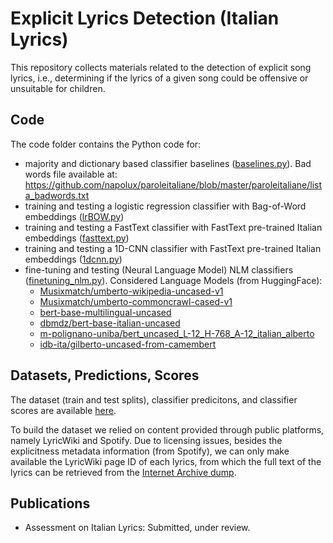 # Explicit Lyrics Detection (Italian Lyrics)

This repository collects materials related to the detection of explicit song lyrics, i.e., determining if the lyrics of a given song could be offensive or unsuitable for children.

## Code

The code folder contains the Python code for:

* majority and dictionary based classifier baselines ([baselines.py](code/baselines.py)). Bad words file available at: https://github.com/napolux/paroleitaliane/blob/master/paroleitaliane/lista_badwords.txt
* training and testing a logistic regression classifier with Bag-of-Word embeddings ([lrBOW.py](code/lrBOW.py))
* training and testing a FastText classifier with FastText pre-trained Italian embeddings ([fasttext.py](code/fasttext.py))
* training and testing a 1D-CNN classifier with FastText pre-trained Italian embeddings ([1dcnn.py](code/1dcnn.py))
* fine-tuning and testing (Neural Language Model) NLM classifiers ([finetuning_nlm.py](code/finetuning_nlm.py)). Considered Language Models (from HuggingFace):
  * [Musixmatch/umberto-wikipedia-uncased-v1](https://huggingface.co/Musixmatch/umberto-wikipedia-uncased-v1)
  * [Musixmatch/umberto-commoncrawl-cased-v1](https://huggingface.co/Musixmatch/umberto-commoncrawl-cased-v1)
  * [bert-base-multilingual-uncased](https://huggingface.co/bert-base-multilingual-uncased)
  * [dbmdz/bert-base-italian-uncased](https://huggingface.co/dbmdz/bert-base-italian-uncased)
  * [m-polignano-uniba/bert_uncased_L-12_H-768_A-12_italian_alberto](https://huggingface.co/m-polignano-uniba/bert_uncased_L-12_H-768_A-12_italian_alberto)
  * [idb-ita/gilberto-uncased-from-camembert](https://huggingface.co/idb-ita/gilberto-uncased-from-camembert)

## Datasets, Predictions, Scores

The dataset (train and test splits), classifier predicitons, and classifier scores are available [here](https://bit.ly/it-exp-lyr).

To build the dataset we relied on content provided through public platforms, namely LyricWiki and Spotify.
Due to licensing issues, besides the explicitness metadata information (from Spotify), we can only make available the LyricWiki page ID of each lyrics, from which the full text of the lyrics can be retrieved from the [Internet Archive dump](https://archive.org/download/wiki-lyricsfandomcom/).

## Publications

* Assessment on Italian Lyrics: Submitted, under review.
